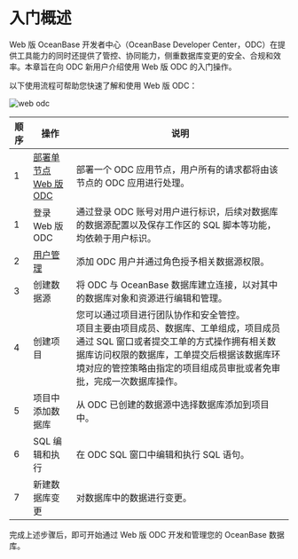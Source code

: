 # 入门概述 

Web 版 OceanBase 开发者中心（OceanBase Developer Center，ODC）在提供工具能力的同时还提供了管控、协同能力，侧重数据库变更的安全、合规和效率。本章旨在向 ODC 新用户介绍使用 Web 版 ODC 的入门操作。​

以下使用流程可帮助您快速了解和使用 Web 版 ODC：

![web odc](https://obbusiness-private.oss-cn-shanghai.aliyuncs.com/doc/img/odc/420/quickstart/webodc/web%20odc%20%20overview2.png)

| 顺序 | 操作 | 说明 |
| ------ | ------ | ------ |
| 1 | [部署单节点 Web 版 ODC](../200.web-odc-quickstart/200.quickstart-deployment-odc.md) |部署一个 ODC 应用节点，用户所有的请求都将由该节点的 ODC 应用进行处理。|
| 1 | 登录 Web 版 ODC |通过登录 ODC 账号对用户进行标识，后续对数据库的数据源配置以及保存工作区的 SQL 脚本等功能，均依赖于用户标识。|
| 2 | [用户管理](300.quickstart-using-web-odc.md) |添加 ODC 用户并通过角色授予相关数据源权限。​|
| 3 | 创建数据源 |将 ODC 与 OceanBase 数据库建立连接，以对其中的数据库对象和资源进行编辑和管理。|
| 4 | 创建项目 |您可以通过项目进行团队协作和安全管控。<br>项目主要由项目成员、数据库、工单组成，项目成员通过 SQL 窗口或者提交工单的方式操作拥有相关数据库访问权限的数据库，工单提交后根据该数据库环境对应的管控策略由指定的项目组成员审批或者免审批，完成一次数据库操作。|
| 5 | 项目中添加数据库 |​从 ODC 已创建的数据源中选择数据库添加到项目中。|
| 6 | SQL 编辑和执行 |在 ODC SQL 窗口中编辑和执行 SQL 语句。​|
| 7 | 新建数据库变更 |对数据库中的数据进行变更。​|

完成上述步骤后，即可开始通过 Web 版 ODC 开发和管理您的 OceanBase 数据库。
